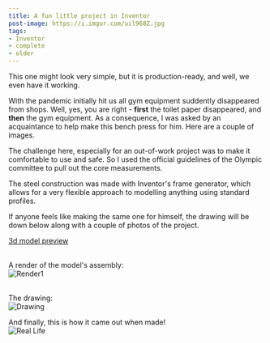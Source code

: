```yaml
---
title: A fun little project in Inventor
post-image: https://i.imgur.com/uil968Z.jpg
tags:
- Inventor
- complete
- older
---
```


This one might look very simple, but it is production-ready, and well, we even have it working.

With the pandemic initially hit us all gym equipment suddently disappeared from shops. Well, yes, you are right - **first** the toilet paper disappeared, and **then** the gym equipment.
As a consequence, I was asked by an acquaintance to help make this bench press for him.
Here are a couple of images.

The challenge here, especially for an out-of-work project was to make it comfortable to use and safe. So I used the official guidelines of the Olympic committee to pull out the core measurements.

The steel construction was made with Inventor's frame generator, which allows for a very flexible approach to modelling anything using standard profiles.

If anyone feels like making the same one for himself, the drawing will be down below along with a couple of photos of the project.

[3d model preview](https://autode.sk/313G6KW)

<br>A render of the model's assembly: <br>
![Render1](https://i.imgur.com/Qe8z5XU.jpg)<br>


<br>The drawing:<br>
![Drawing](https://i.imgur.com/nSc3Zkq.jpg)

And finally, this is how it came out when made!
<br>![Real Life](https://i.imgur.com/eMiEeJB.jpg)

<br>
<br>
